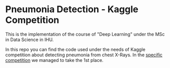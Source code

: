 # Pneumonia Detection - Kaggle Competition

This is the implementation of the course of "Deep Learning" under the MSc in Data Science in IHU.

In this repo you can find the code used under the needs of Kaggle competition about detecting pneumonia from chest X-Rays. In the [specific competition](https://www.kaggle.com/competitions/detect-pneumonia-spring-2022) we managed to take the 1st place.